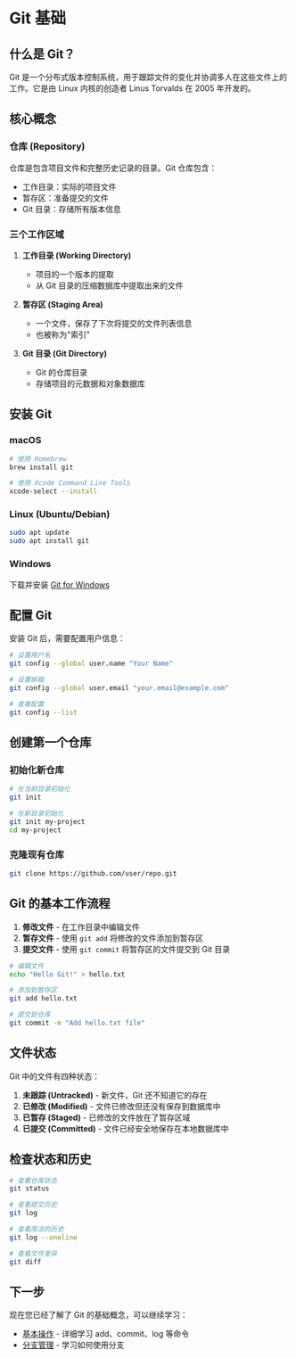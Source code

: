 # Git 基础

## 什么是 Git？

Git 是一个分布式版本控制系统，用于跟踪文件的变化并协调多人在这些文件上的工作。它是由 Linux 内核的创造者 Linus Torvalds 在 2005 年开发的。

## 核心概念

### 仓库 (Repository)

仓库是包含项目文件和完整历史记录的目录。Git 仓库包含：

- 工作目录：实际的项目文件
- 暂存区：准备提交的文件
- Git 目录：存储所有版本信息

### 三个工作区域

1. **工作目录 (Working Directory)**

   - 项目的一个版本的提取
   - 从 Git 目录的压缩数据库中提取出来的文件

2. **暂存区 (Staging Area)**

   - 一个文件，保存了下次将提交的文件列表信息
   - 也被称为"索引"

3. **Git 目录 (Git Directory)**

   - Git 的仓库目录
   - 存储项目的元数据和对象数据库

## 安装 Git

### macOS

```bash
# 使用 Homebrew
brew install git

# 使用 Xcode Command Line Tools
xcode-select --install
```

### Linux (Ubuntu/Debian)

```bash
sudo apt update
sudo apt install git
```

### Windows

下载并安装 [Git for Windows](https://git-scm.com/download/win)

## 配置 Git

安装 Git 后，需要配置用户信息：

```bash
# 设置用户名
git config --global user.name "Your Name"

# 设置邮箱
git config --global user.email "your.email@example.com"

# 查看配置
git config --list
```

## 创建第一个仓库

### 初始化新仓库

```bash
# 在当前目录初始化
git init

# 在新目录初始化
git init my-project
cd my-project
```

### 克隆现有仓库

```bash
git clone https://github.com/user/repo.git
```

## Git 的基本工作流程

1. **修改文件** - 在工作目录中编辑文件
2. **暂存文件** - 使用 `git add` 将修改的文件添加到暂存区
3. **提交文件** - 使用 `git commit` 将暂存区的文件提交到 Git 目录

```bash
# 编辑文件
echo "Hello Git!" > hello.txt

# 添加到暂存区
git add hello.txt

# 提交到仓库
git commit -m "Add hello.txt file"
```

## 文件状态

Git 中的文件有四种状态：

1. **未跟踪 (Untracked)** - 新文件，Git 还不知道它的存在
2. **已修改 (Modified)** - 文件已修改但还没有保存到数据库中
3. **已暂存 (Staged)** - 已修改的文件放在了暂存区域
4. **已提交 (Committed)** - 文件已经安全地保存在本地数据库中

## 检查状态和历史

```bash
# 查看仓库状态
git status

# 查看提交历史
git log

# 查看简洁的历史
git log --oneline

# 查看文件差异
git diff
```

## 下一步

现在您已经了解了 Git 的基础概念，可以继续学习：

- [基本操作](02-basic-operations.md) - 详细学习 add、commit、log 等命令
- [分支管理](03-branching.md) - 学习如何使用分支
